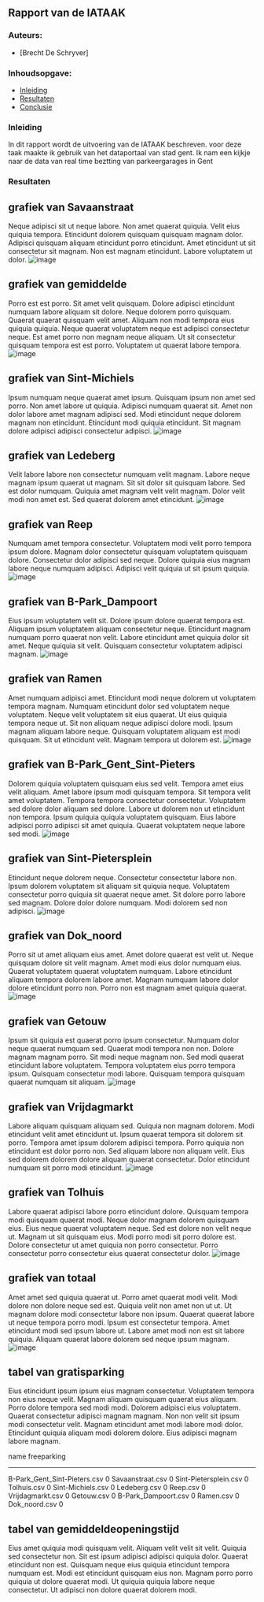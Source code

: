 ## Rapport van de IATAAK
### Auteurs:
 - [Brecht De Schryver]
### Inhoudsopgave:
 - [Inleiding](#inleiding)
 - [Resultaten](#resultaten)
 - [Conclusie](#conclusie)
### Inleiding
In dit rapport wordt de uitvoering van de IATAAK beschreven. voor deze taak maakte ik gebruik van het dataportaal van stad gent. Ik nam een kijkje naar de data van real time beztting van parkeergarages in Gent
### Resultaten
## grafiek van Savaanstraat
Neque adipisci sit ut neque labore. Non amet quaerat quiquia. Velit eius quiquia tempora. Etincidunt dolorem quisquam quisquam magnam dolor. Adipisci quisquam aliquam etincidunt porro etincidunt. Amet etincidunt ut sit consectetur sit magnam. Non est magnam etincidunt. Labore voluptatem ut dolor.
![image](./csvimage/Savaanstraat.csv.png)
## grafiek van gemiddelde
Porro est est porro. Sit amet velit quisquam. Dolore adipisci etincidunt numquam labore aliquam sit dolore. Neque dolorem porro quisquam. Quaerat quaerat quisquam velit amet. Aliquam non modi tempora eius quiquia quiquia. Neque quaerat voluptatem neque est adipisci consectetur neque. Est amet porro non magnam neque aliquam. Ut sit consectetur quisquam tempora est est porro. Voluptatem ut quaerat labore tempora.
![image](./csvimage/gemiddelde.csv.png)
## grafiek van Sint-Michiels
Ipsum numquam neque quaerat amet ipsum. Quisquam ipsum non amet sed porro. Non amet labore ut quiquia. Adipisci numquam quaerat sit. Amet non dolor labore amet magnam adipisci sed. Modi etincidunt neque dolorem magnam non etincidunt. Etincidunt modi quiquia etincidunt. Sit magnam dolore adipisci adipisci consectetur adipisci.
![image](./csvimage/Sint-Michiels.csv.png)
## grafiek van Ledeberg
Velit labore labore non consectetur numquam velit magnam. Labore neque magnam ipsum quaerat ut magnam. Sit sit dolor sit quisquam labore. Sed est dolor numquam. Quiquia amet magnam velit velit magnam. Dolor velit modi non amet est. Sed quaerat dolorem amet etincidunt.
![image](./csvimage/Ledeberg.csv.png)
## grafiek van Reep
Numquam amet tempora consectetur. Voluptatem modi velit porro tempora ipsum dolore. Magnam dolor consectetur quisquam voluptatem quisquam dolore. Consectetur dolor adipisci sed neque. Dolore quiquia eius magnam labore neque numquam adipisci. Adipisci velit quiquia ut sit ipsum quiquia.
![image](./csvimage/Reep.csv.png)
## grafiek van B-Park_Dampoort
Eius ipsum voluptatem velit sit. Dolore ipsum dolore quaerat tempora est. Aliquam ipsum voluptatem aliquam consectetur neque. Etincidunt magnam numquam porro quaerat non velit. Labore etincidunt amet quiquia dolor sit amet. Neque quiquia sit velit. Quisquam consectetur voluptatem adipisci magnam.
![image](./csvimage/B-Park_Dampoort.csv.png)
## grafiek van Ramen
Amet numquam adipisci amet. Etincidunt modi neque dolorem ut voluptatem tempora magnam. Numquam etincidunt dolor sed voluptatem neque voluptatem. Neque velit voluptatem sit eius quaerat. Ut eius quiquia tempora neque ut. Sit non aliquam neque adipisci dolore modi. Ipsum magnam aliquam labore neque. Quisquam voluptatem aliquam est modi quisquam. Sit ut etincidunt velit. Magnam tempora ut dolorem est.
![image](./csvimage/Ramen.csv.png)
## grafiek van B-Park_Gent_Sint-Pieters
Dolorem quiquia voluptatem quisquam eius sed velit. Tempora amet eius velit aliquam. Amet labore ipsum modi quisquam tempora. Sit tempora velit amet voluptatem. Tempora tempora consectetur consectetur. Voluptatem sed dolore dolor aliquam sed dolore. Labore ut dolorem non ut etincidunt non tempora. Ipsum quiquia quiquia voluptatem quisquam. Eius labore adipisci porro adipisci sit amet quiquia. Quaerat voluptatem neque labore sed modi.
![image](./csvimage/B-Park_Gent_Sint-Pieters.csv.png)
## grafiek van Sint-Pietersplein
Etincidunt neque dolorem neque. Consectetur consectetur labore non. Ipsum dolorem voluptatem sit aliquam sit quiquia neque. Voluptatem consectetur porro quiquia sit quaerat neque amet. Sit dolore porro labore sed magnam. Dolore dolor dolore numquam. Modi dolorem sed non adipisci.
![image](./csvimage/Sint-Pietersplein.csv.png)
## grafiek van Dok_noord
Porro sit ut amet aliquam eius amet. Amet dolore quaerat est velit ut. Neque quisquam dolore sit velit magnam. Amet modi eius dolor numquam eius. Quaerat voluptatem quaerat voluptatem numquam. Labore etincidunt aliquam tempora dolorem labore amet. Magnam numquam labore dolor dolore etincidunt porro non. Porro non est magnam amet quiquia quaerat.
![image](./csvimage/Dok_noord.csv.png)
## grafiek van Getouw
Ipsum sit quiquia est quaerat porro ipsum consectetur. Numquam dolor neque quaerat numquam sed. Quaerat modi tempora non non. Dolore magnam magnam porro. Sit modi neque magnam non. Sed modi quaerat etincidunt labore voluptatem. Tempora voluptatem eius porro tempora ipsum. Quisquam consectetur modi labore. Quisquam tempora quisquam quaerat numquam sit aliquam.
![image](./csvimage/Getouw.csv.png)
## grafiek van Vrijdagmarkt
Labore aliquam quisquam aliquam sed. Quiquia non magnam dolorem. Modi etincidunt velit amet etincidunt ut. Ipsum quaerat tempora sit dolorem sit porro. Tempora amet ipsum dolorem adipisci tempora. Porro quiquia non etincidunt est dolor porro non. Sed aliquam labore non aliquam velit. Eius sed dolorem dolorem dolore aliquam quaerat consectetur. Dolor etincidunt numquam sit porro modi etincidunt.
![image](./csvimage/Vrijdagmarkt.csv.png)
## grafiek van Tolhuis
Labore quaerat adipisci labore porro etincidunt dolore. Quisquam tempora modi quisquam quaerat modi. Neque dolor magnam dolorem quisquam eius. Eius neque quaerat voluptatem neque. Sed est dolore non velit neque ut. Magnam ut sit quisquam eius. Modi porro modi sit porro dolore est. Dolore consectetur ut amet quiquia non porro consectetur. Porro consectetur porro consectetur eius quaerat consectetur dolor.
![image](./csvimage/Tolhuis.csv.png)
## grafiek van totaal
Amet amet sed quiquia quaerat ut. Porro amet quaerat modi velit. Modi dolore non dolore neque sed est. Quiquia velit non amet non ut ut. Ut magnam dolore modi consectetur labore non ipsum. Quaerat quaerat labore ut neque tempora porro modi. Ipsum est consectetur tempora. Amet etincidunt modi sed ipsum labore ut. Labore amet modi non est sit labore quiquia. Aliquam quaerat labore dolorem sed neque ipsum magnam.
![image](./csvimage/totaal.png)
## tabel van gratisparking
Eius etincidunt ipsum ipsum eius magnam consectetur. Voluptatem tempora non eius neque velit. Magnam aliquam quisquam quaerat eius aliquam. Porro dolore tempora sed modi modi. Dolorem adipisci eius voluptatem. Quaerat consectetur adipisci magnam magnam. Non non velit sit ipsum modi consectetur velit. Magnam etincidunt amet modi labore modi dolor. Etincidunt quiquia aliquam modi dolorem dolore. Eius adipisci magnam labore magnam.

name                            freeparking
----------------------------  -------------
B-Park_Gent_Sint-Pieters.csv              0
Savaanstraat.csv                          0
Sint-Pietersplein.csv                     0
Tolhuis.csv                               0
Sint-Michiels.csv                         0
Ledeberg.csv                              0
Reep.csv                                  0
Vrijdagmarkt.csv                          0
Getouw.csv                                0
B-Park_Dampoort.csv                       0
Ramen.csv                                 0
Dok_noord.csv                             0
## tabel van gemiddeldeopeningstijd
Eius amet quiquia modi quisquam velit. Aliquam velit velit sit velit. Quiquia sed consectetur non. Sit est ipsum adipisci adipisci quiquia dolor. Quaerat etincidunt non est. Quisquam neque eius quiquia etincidunt tempora numquam est. Modi est etincidunt quisquam eius non. Magnam porro porro quiquia ut dolore quaerat modi. Ut quiquia quiquia labore neque consectetur. Ut adipisci non dolore quaerat dolorem modi.

